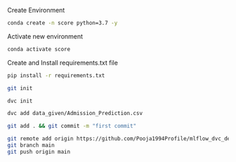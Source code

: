 Create Environment
```bash
conda create -n score python=3.7 -y
```

Activate new environment
```bash
conda activate score
```

Create and Install requirements.txt file  
```bash
pip install -r requirements.txt
```
```bash
git init
```

```bash
dvc init 
```

```bash
dvc add data_given/Admission_Prediction.csv
```

```bash
git add . && git commit -m "first commit"
```

```bash
git remote add origin https://github.com/Pooja1994Profile/mlflow_dvc_demo.git
git branch main
git push origin main
```
